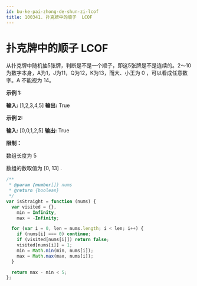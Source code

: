 ```yaml
---
id: bu-ke-pai-zhong-de-shun-zi-lcof
title: 100341. 扑克牌中的顺子  LCOF
---
```


# 扑克牌中的顺子  LCOF

从扑克牌中随机抽5张牌，判断是不是一个顺子，即这5张牌是不是连续的。2～10为数字本身，A为1，J为11，Q为12，K为13，而大、小王为 0 ，可以看成任意数字。A 不能视为 14。



**示例 1:**

**输入:** \[1,2,3,4,5] **输出:** True



**示例 2:**

**输入:** \[0,0,1,2,5] **输出:** True



**限制：**

数组长度为 5

数组的数取值为 \[0, 13] .



```javascript
/**
 * @param {number[]} nums
 * @return {boolean}
 */
var isStraight = function (nums) {
  var visited = {},
    min = Infinity,
    max = -Infinity;

  for (var i = 0, len = nums.length; i < len; i++) {
    if (nums[i] === 0) continue;
    if (visited[nums[i]]) return false;
    visited[nums[i]] = 1;
    min = Math.min(min, nums[i]);
    max = Math.max(max, nums[i]);
  }

  return max - min < 5;
};
```